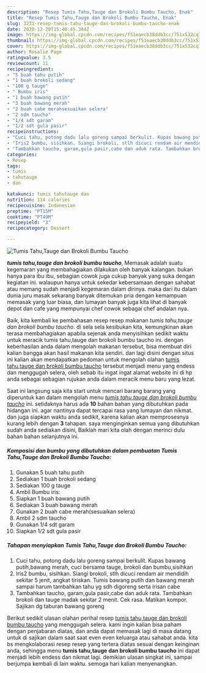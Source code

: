 ```yaml
---
description: "Resep Tumis Tahu,Tauge dan Brokoli Bumbu Taucho, Enak"
title: "Resep Tumis Tahu,Tauge dan Brokoli Bumbu Taucho, Enak"
slug: 3231-resep-tumis-tahu-tauge-dan-brokoli-bumbu-taucho-enak
date: 2020-12-20T15:40:45.344Z
image: https://img-global.cpcdn.com/recipes/f51eaecb38ddb3cc/751x532cq70/tumis-tahutauge-dan-brokoli-bumbu-taucho-foto-resep-utama.jpg
thumbnail: https://img-global.cpcdn.com/recipes/f51eaecb38ddb3cc/751x532cq70/tumis-tahutauge-dan-brokoli-bumbu-taucho-foto-resep-utama.jpg
cover: https://img-global.cpcdn.com/recipes/f51eaecb38ddb3cc/751x532cq70/tumis-tahutauge-dan-brokoli-bumbu-taucho-foto-resep-utama.jpg
author: Rosalie Page
ratingvalue: 3.5
reviewcount: 11
recipeingredient:
- "5 buah tahu putih"
- "1 buah brokoli sedang"
- "100 g tauge"
- " Bumbu iris"
- "1 buah bawang putih"
- "3 buah bawang merah"
- "2 buah cabe merahsesuaikan selera"
- "2 sdm taucho"
- "1/4 sdt garam"
- "1/2 sdt gula pasir"
recipeinstructions:
- "Cuci tahu, potong dadu lalu goreng sampai berkulit. Kupas bawang putih,bawang merah, cuci bersama tauge, brokoli dan bumbu,sisihkan"
- "Iris2 bumbu, sisihkan. Siangi brokoli, stlh dicuci rendam air mendidih sekitar 5 jenit, angkat tiriskan. Tumis bawang putih dan bawang merah sampai harum tambahkan tahu yg sdh digoreng serta irisan cabe"
- "Tambahkan taucho, garam,gula pasir,cabe dan aduk rata. Tambahkan brokoli dan tauge madak sekitar 2 menit. Cek rasa. Matikan kompor. Sajikan dg taburan bawang goreng"
categories:
- Resep
tags:
- tumis
- tahutauge
- dan

katakunci: tumis tahutauge dan 
nutrition: 114 calories
recipecuisine: Indonesian
preptime: "PT15M"
cooktime: "PT49M"
recipeyield: "3"
recipecategory: Dessert

---
```



![Tumis Tahu,Tauge dan Brokoli Bumbu Taucho](https://img-global.cpcdn.com/recipes/f51eaecb38ddb3cc/751x532cq70/tumis-tahutauge-dan-brokoli-bumbu-taucho-foto-resep-utama.jpg)

<b><i>tumis tahu,tauge dan brokoli bumbu taucho</i></b>, Memasak adalah suatu kegemaran yang membahagiakan dilakukan oleh banyak kalangan. bukan hanya para ibu ibu, sebagian cowok juga cukup banyak yang suka dengan kegiatan ini. walaupun hanya untuk sekedar kebersamaan dengan sahabat atau memang sudah menjadi kegemaran dalam dirinya. maka dari itu dalam dunia juru masak sekarang banyak ditemukan pria dengan kemampuan memasak yang luar biasa, dan lumayan banyak juga kita lihat di banyak depot dan cafe yang mempunyai chef cowok sebagai chef andalan nya.

Baik, kita kembali ke pembahasan resep resep makanan <i>tumis tahu,tauge dan brokoli bumbu taucho</i>. di sela sela kesibukan kita, kemungkinan akan terasa membahagiakan apabila sejenak anda menyisihkan sedikit waktu untuk meracik tumis tahu,tauge dan brokoli bumbu taucho ini. dengan keberhasilan anda dalam mengolah makanan tersebut, bisa membuat diri kalian bangga akan hasil makanan kita sendiri. dan lagi disini dengan situs ini kalian akan mendapatkan pedoman untuk mengolah olahan <u>tumis tahu,tauge dan brokoli bumbu taucho</u> tersebut menjadi menu yang endess dan menggugah selera, oleh sebab itu ingat ingat alamat website ini di hp anda sebagai sebagian rujukan anda dalam meracik menu baru yang lezat.




Saat ini langsung saja kita start untuk mencari barang barang yang diperuntuk kan dalam mengolah menu <u><i>tumis tahu,tauge dan brokoli bumbu taucho</i></u> ini. setidaknya harus ada <b>10</b> bahan bahan yang dibutuhkan pada hidangan ini. agar nantinya dapat tercapai rasa yang lumayan dan nikmat. dan juga siapkan waktu anda sedikit, karena kalian akan memprosesnya kurang lebih dengan <b>3</b> tahapan. saya menginginkan semua yang dibutuhkan sudah anda sediakan disini, Baiklah mari kita olah dengan merinci dulu bahan bahan selanjutnya ini.

<!--inarticleads1-->

##### Komposisi dan bumbu yang dibutuhkan dalam pembuatan Tumis Tahu,Tauge dan Brokoli Bumbu Taucho:

1. Gunakan 5 buah tahu putih
1. Sediakan 1 buah brokoli sedang
1. Sediakan 100 g tauge
1. Ambil  Bumbu iris:
1. Siapkan 1 buah bawang putih
1. Sediakan 3 buah bawang merah
1. Gunakan 2 buah cabe merah(sesuaikan selera)
1. Ambil 2 sdm taucho
1. Gunakan 1/4 sdt garam
1. Siapkan 1/2 sdt gula pasir




<!--inarticleads2-->

##### Tahapan menyiapkan Tumis Tahu,Tauge dan Brokoli Bumbu Taucho:

1. Cuci tahu, potong dadu lalu goreng sampai berkulit. Kupas bawang putih,bawang merah, cuci bersama tauge, brokoli dan bumbu,sisihkan
1. Iris2 bumbu, sisihkan. Siangi brokoli, stlh dicuci rendam air mendidih sekitar 5 jenit, angkat tiriskan. Tumis bawang putih dan bawang merah sampai harum tambahkan tahu yg sdh digoreng serta irisan cabe
1. Tambahkan taucho, garam,gula pasir,cabe dan aduk rata. Tambahkan brokoli dan tauge madak sekitar 2 menit. Cek rasa. Matikan kompor. Sajikan dg taburan bawang goreng




Berikut sedikit ulasan olahan perihal resep <u>tumis tahu,tauge dan brokoli bumbu taucho</u> yang menggugah selera. kami ingin kalian bisa paham dengan penjabaran diatas, dan anda dapat memasak lagi di masa datang untuk di sajikan dalam saat saat even even keluarga atau sahabat anda. kita bs mengkolaborasi resep resep yang tertera diatas sesuai dengan keinginan anda, sehingga menu <b>tumis tahu,tauge dan brokoli bumbu taucho</b> ini dapat menjadi lebih endess dan nikmat lagi. demikian ulasan singkat ini, sampai berjumpa kembali di lain waktu. semoga hari kalian menyenangkan.
